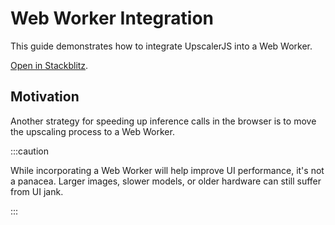 # Web Worker Integration

This guide demonstrates how to integrate UpscalerJS into a Web Worker.

<a href="https://stackblitz.com/github/thekevinscott/upscalerjs/tree/main/examples/webworker?file=index.js&title=UpscalerJS: Web Worker Integration">Open in Stackblitz</a>.

## Motivation

Another strategy for speeding up inference calls in the browser is to move the upscaling process to a Web Worker.


:::caution

While incorporating a Web Worker will help improve UI performance, it's not a panacea. Larger images, slower models, or older hardware can still suffer from UI jank.

:::